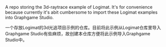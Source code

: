 A repo storing the 3d-raytrace example of Logimat. It's for convenience because currently it's abit cumbersome to import these Logimat examples into Graphgame Studio.

一个存放Logimat的3d光追项目示例的仓库。目前将此示例从Logimat仓库里导入Graphgame Studio有些麻烦，故创建本仓库方便将此示例导入Graphgame Studio中。

